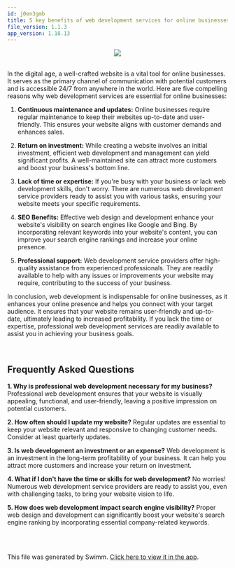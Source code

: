 ```yaml
---
id: j0en3gmb
title: 5 key benefits of web development services for online businesses
file_version: 1.1.3
app_version: 1.18.13
---
```


<div align="center"><img src="https://firebasestorage.googleapis.com/v0/b/swimmio-content/o/repositories%2FZ2l0aHViJTNBJTNBcGVhY29jay1ibG9ncyUzQSUzQVBlYWNvY2stSW5kaWE%3D%2F426bb96b-e9ac-4320-9eb9-231879c05023.png?alt=media&token=626c6017-d3c8-449f-8c14-65aea6b1c117" style="width:'100%'"/></div>

<br/>

In the digital age, a well-crafted website is a vital tool for online businesses. It serves as the primary channel of communication with potential customers and is accessible 24/7 from anywhere in the world. Here are five compelling reasons why web development services are essential for online businesses:

1.  **Continuous maintenance and updates:** Online businesses require regular maintenance to keep their websites up-to-date and user-friendly. This ensures your website aligns with customer demands and enhances sales.

2.  **Return on investment:** While creating a website involves an initial investment, efficient web development and management can yield significant profits. A well-maintained site can attract more customers and boost your business's bottom line.

3.  **Lack of time or expertise:** If you're busy with your business or lack web development skills, don't worry. There are numerous web development service providers ready to assist you with various tasks, ensuring your website meets your specific requirements.

4.  **SEO Benefits:** Effective web design and development enhance your website's visibility on search engines like Google and Bing. By incorporating relevant keywords into your website's content, you can improve your search engine rankings and increase your online presence.

5.  **Professional support:** Web development service providers offer high-quality assistance from experienced professionals. They are readily available to help with any issues or improvements your website may require, contributing to the success of your business.

In conclusion, web development is indispensable for online businesses, as it enhances your online presence and helps you connect with your target audience. It ensures that your website remains user-friendly and up-to-date, ultimately leading to increased profitability. If you lack the time or expertise, professional web development services are readily available to assist you in achieving your business goals.

<br/>

## **Frequently Asked Questions**

**1\. Why is professional web development necessary for my business?** Professional web development ensures that your website is visually appealing, functional, and user-friendly, leaving a positive impression on potential customers.

**2\. How often should I update my website?** Regular updates are essential to keep your website relevant and responsive to changing customer needs. Consider at least quarterly updates.

**3\. Is web development an investment or an expense?** Web development is an investment in the long-term profitability of your business. It can help you attract more customers and increase your return on investment.

**4\. What if I don't have the time or skills for web development?** No worries! Numerous web development service providers are ready to assist you, even with challenging tasks, to bring your website vision to life.

**5\. How does web development impact search engine visibility?** Proper web design and development can significantly boost your website's search engine ranking by incorporating essential company-related keywords.

<br/>

<br/>

This file was generated by Swimm. [Click here to view it in the app](https://app.swimm.io/repos/Z2l0aHViJTNBJTNBcGVhY29jay1ibG9ncyUzQSUzQVBlYWNvY2stSW5kaWE=/docs/j0en3gmb).
